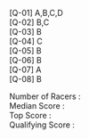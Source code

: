 [Q-01] A,B,C,D\
[Q-02] B,C\
[Q-03] B\
[Q-04] C\
[Q-05] B\
[Q-06] B\
[Q-07] A\
[Q-08] B


Number of Racers : \
Median Score     : \
Top Score        : \
Qualifying Score : 